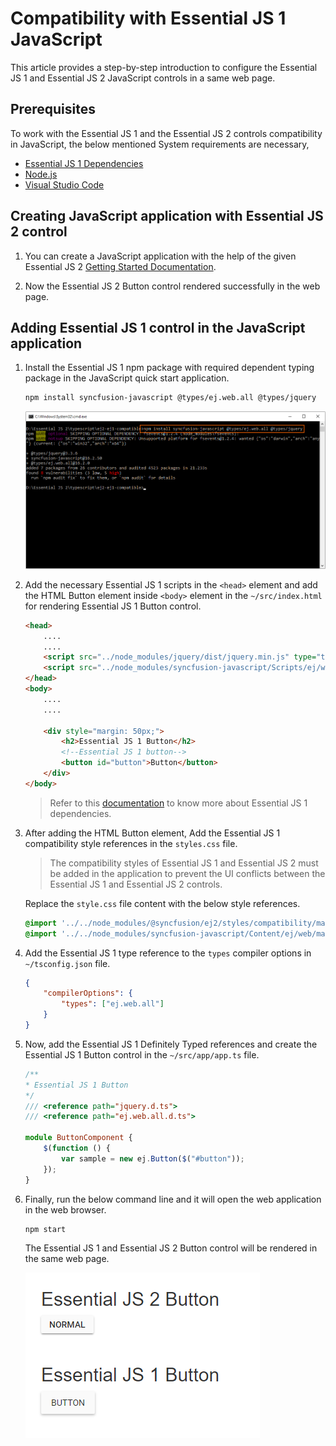 # Compatibility with Essential JS 1 JavaScript

This article provides a step-by-step introduction to configure the Essential JS 1 and Essential JS 2 JavaScript controls in a same web page.

## Prerequisites

To work with the Essential JS 1 and the Essential JS 2 controls compatibility in JavaScript, the below mentioned System requirements are necessary,

* [Essential JS 1 Dependencies](https://help.syncfusion.com/js/dependencies)
* [Node.js](https://nodejs.org/en/)
* [Visual Studio Code](https://code.visualstudio.com/)

## Creating JavaScript application with Essential JS 2 control

1. You can create a JavaScript application with the help of the given Essential JS 2 [Getting Started Documentation](./quick-start/).

2. Now the Essential JS 2 Button control rendered successfully in the web page.

## Adding Essential JS 1 control in the JavaScript application

1. Install the Essential JS 1 npm package with required dependent typing package in the JavaScript quick start application.

    ```sh
    npm install syncfusion-javascript @types/ej.web.all @types/jquery
    ```

    ![ej1 npm package install](images/ej1-npm-install.png)

2. Add the necessary Essential JS 1 scripts in the `<head>` element and add the HTML Button element inside `<body>` element in the `~/src/index.html` for rendering Essential JS 1 Button control.

    ```html
    <head>
        ....
        ....
        <script src="../node_modules/jquery/dist/jquery.min.js" type="text/javascript"></script>
        <script src="../node_modules/syncfusion-javascript/Scripts/ej/web/ej.web.all.min.js" type="text/javascript"></script>
    </head>
    <body>
        ....
        ....

        <div style="margin: 50px;">
            <h2>Essential JS 1 Button</h2>
            <!--Essential JS 1 button-->
            <button id="button">Button</button>
        </div>
    </body>
    ```

    > Refer to this [documentation](https://help.syncfusion.com/js/dependencies) to know more about Essential JS 1 dependencies.

3. After adding the HTML Button element, Add the Essential JS 1 compatibility style references in the `styles.css` file.

    > The compatibility styles of Essential JS 1 and Essential JS 2 must be added in the application to prevent the UI conflicts between the Essential JS 1 and Essential JS 2 controls.

    Replace the `style.css` file content with the below style references.

    ```css
    @import '../../node_modules/@syncfusion/ej2/styles/compatibility/material.css';
    @import '../../node_modules/syncfusion-javascript/Content/ej/web/material/ej.web.all.compatibility.min';
    ```

4. Add the Essential JS 1 type reference to the `types` compiler options in `~/tsconfig.json` file.

    ```json
    {
        "compilerOptions": {
            "types": ["ej.web.all"]
        }
    }
    ```

5. Now, add the Essential JS 1 Definitely Typed references and create the Essential JS 1 Button control in the `~/src/app/app.ts` file.

    ```ts
    /**
    * Essential JS 1 Button
    */
    /// <reference path="jquery.d.ts">
    /// <reference path="ej.web.all.d.ts">

    module ButtonComponent {
        $(function () {
            var sample = new ej.Button($("#button"));
        });
    }
    ```

6. Finally, run the below command line and it will open the web application in the web browser.

    ```shell
    npm start
    ```

    The Essential JS 1 and Essential JS 2 Button control will be rendered in the same web page.

    ![ej1 and ej2 button](./images/ej1-ej2-button.png)